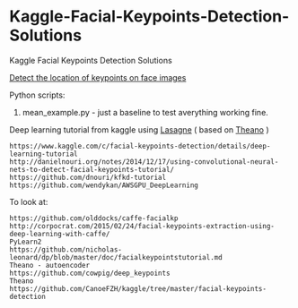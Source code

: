 # Kaggle-Facial-Keypoints-Detection-Solutions
Kaggle Facial Keypoints Detection Solutions

[Detect the location of keypoints on face images](https://www.kaggle.com/c/facial-keypoints-detection)

Python scripts:
1. mean_example.py - just a baseline to test averything working fine.

Deep learning tutorial from kaggle using [Lasagne](https://github.com/Lasagne/Lasagne) ( based on [Theano](https://github.com/Theano/Theano) )
~~~
https://www.kaggle.com/c/facial-keypoints-detection/details/deep-learning-tutorial
http://danielnouri.org/notes/2014/12/17/using-convolutional-neural-nets-to-detect-facial-keypoints-tutorial/
https://github.com/dnouri/kfkd-tutorial
https://github.com/wendykan/AWSGPU_DeepLearning
~~~

To look at:
~~~
https://github.com/olddocks/caffe-facialkp
http://corpocrat.com/2015/02/24/facial-keypoints-extraction-using-deep-learning-with-caffe/
PyLearn2
https://github.com/nicholas-leonard/dp/blob/master/doc/facialkeypointstutorial.md
Theano - autoencoder
https://github.com/cowpig/deep_keypoints
Theano
https://github.com/CanoeFZH/kaggle/tree/master/facial-keypoints-detection
~~~
